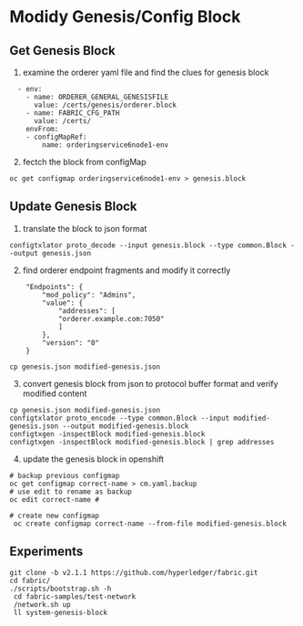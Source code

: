 # Modidy Genesis/Config Block

## Get Genesis Block

1. examine the orderer yaml file and find the clues for genesis block

```
  - env:
    - name: ORDERER_GENERAL_GENESISFILE
      value: /certs/genesis/orderer.block
    - name: FABRIC_CFG_PATH
      value: /certs/
    envFrom:
    - configMapRef:
        name: orderingservice6node1-env
```

2. fectch the block from configMap

```
oc get configmap orderingservice6node1-env > genesis.block
```

## Update Genesis Block

1. translate the block to json format

```
configtxlator proto_decode --input genesis.block --type common.Block --output genesis.json
```

2. find orderer endpoint fragments and modify it correctly

```
    "Endpoints": {
        "mod_policy": "Admins",
        "value": {
            "addresses": [
            "orderer.example.com:7050"
            ]
        },
        "version": "0"
    }
```

```
cp genesis.json modified-genesis.json
```

3. convert genesis block from json to protocol buffer format and verify modified content

```
cp genesis.json modified-genesis.json
configtxlator proto_encode --type common.Block --input modified-genesis.json --output modified-genesis.block
configtxgen -inspectBlock modified-genesis.block
configtxgen -inspectBlock modified-genesis.block | grep addresses
```

4. update the genesis block in openshift

```
# backup previous configmap
oc get configmap correct-name > cm.yaml.backup
# use edit to rename as backup 
oc edit correct-name # 

# create new configmap
 oc create configmap correct-name --from-file modified-genesis.block
```

## Experiments

```
git clone -b v2.1.1 https://github.com/hyperledger/fabric.git
cd fabric/
./scripts/bootstrap.sh -h
 cd fabric-samples/test-network
 /network.sh up
 ll system-genesis-block
```
